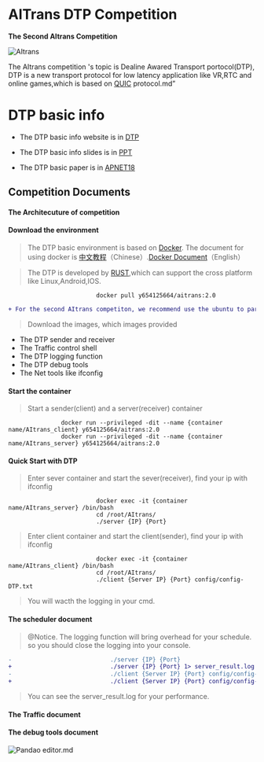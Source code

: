 # AITrans DTP Competition

**The Second AItrans Competition**

![AItrans](http://i1.fuimg.com/520739/2fb6d0b37df98506.jpg "AItrans")

The AItrans competition 's topic is Dealine Awared Transport portocol(DTP), DTP is a new transport protocol for low latency  application like VR,RTC and online games,which is based on [QUIC](https://www.chromium.org/quic) protocol.md”

# DTP basic info

* The DTP basic info website is in [DTP](https://www.aitrans.online/)

* The DTP basic info slides is in [PPT]()

* The DTP basic paper is in [APNET18](https://dl.acm.org/citation.cfm?id=3343191)

## Competition Documents

#### The Architecuture of competition

#### Download the environment

> The DTP basic environment is based on [Docker](https://hub.docker.com).  The document for using docker is [中文教程](https://www.runoob.com/docker/docker-tutorial.html)（Chinese）.[Docker Document](https://docs.docker.com/get-started/)（English）

> The DTP is developed by [RUST](https://www.rust-lang.org/),which can support the cross platform like Linux,Android,IOS.


                             docker pull y654125664/aitrans:2.0  
                             
```diff
+ For the second AItrans competiton, we recommend use the ubuntu to participate.
```

> Download the images, which images provided 
  * The DTP sender and receiver
  * The Traffic control shell
  * The DTP logging function
  * The DTP debug tools
  * The Net tools like ifconfig
#### Start the container

> Start a sender(client) and a server(receiver) container

                   docker run --privileged -dit --name {container name/AItrans_client} y654125664/aitrans:2.0
                   docker run --privileged -dit --name {container name/AItrans_server} y654125664/aitrans:2.0
                             
#### Quick Start with DTP

> Enter sever container and start the sever(receiver), find your ip with ifconfig
                     
                             docker exec -it {container name/AItrans_server} /bin/bash
                             cd /root/AItrans/
                             ./server {IP} {Port} 
                             
> Enter client container and start the client(sender), find your ip with ifconfig
                     
                             docker exec -it {container name/AItrans_client} /bin/bash
                             cd /root/AItrans/
                             ./client {Server IP} {Port} config/config-DTP.txt

> You will wacth the logging in your cmd.

#### The scheduler document

>@Notice. The logging function will bring overhead for your schedule. so you should close the logging into your console.

```diff
-                            ./server {IP} {Port} 
+                            ./server {IP} {Port} 1> server_result.log 2> server.log
-                            ./client {Server IP} {Port} config/config-DTP.txt
+                            ./client {Server IP} {Port} config/config-DTP.txt 1> client_result.log 2>client.log
```                      
                            
> You can see the server_result.log for your performance.
                            
#### The Traffic document 

#### The debug tools document

![Pandao editor.md](https://pandao.github.io/editor.md/images/logos/editormd-logo-180x180.png "Pandao editor.md")
